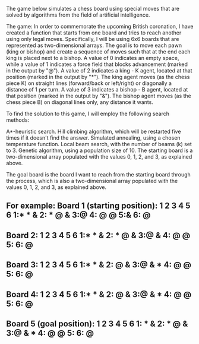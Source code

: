 The game below simulates a chess board using special moves that are solved by algorithms from the field of artificial intelligence.


The game:
In order to commemorate the upcoming British coronation, I have created a function that starts from one board and tries to reach another using only legal moves. Specifically, I will be using 6x6 boards that are represented as two-dimensional arrays.
The goal is to move each pawn (king or bishop) and create a sequence of moves such that at the end each king is placed next to a bishop.
A value of 0 indicates an empty space, while a value of 1 indicates a force field that blocks advancement (marked in the output by "@"). 
A value of 2 indicates a king - K agent, located at that position (marked in the output by "*"). The king agent moves (as the chess piece K) on straight lines (forward/back or left/right) or diagonally a distance of 1 per turn.
A value of 3 indicates a bishop - B agent, located at that position (marked in the output by "&"). The bishop agent moves (as the chess piece B) on diagonal lines only, any distance it wants.

To find the solution to this game, I will employ the following search methods:

A*-heuristic search.
Hill climbing algorithm, which will be restarted five times if it doesn't find the answer.
Simulated annealing, using a chosen temperature function.
Local beam search, with the number of beams (k) set to 3.
Genetic algorithm, using a population size of 10.
The starting board is a two-dimensional array populated with the values 0, 1, 2, and 3, as explained above. 

The goal board is the board I want to reach from the starting board through the process, which is also a two-dimensional array populated with the values 0, 1, 2, and 3, as explained above.

For example:
Board 1 (starting position):
  1 2 3 4 5 6
1:*   *   &
2:      * @ &
3:@
4:    @   @
5:&
6: @
-----
Board 2:
  1 2 3 4 5 6
1:*   *   &
2:      * @ &
3:@   &
4:    @   @
5:
6: @
-----
Board 3:
  1 2 3 4 5 6
1:*     * &
2:        @ &
3:@   &   *
4:    @   @
5:
6: @
-----
Board 4:
  1 2 3 4 5 6
1:*     * &
2:        @ &
3:@   &   *
4:    @   @
5:
6: @
-----
Board 5 (goal position):
  1 2 3 4 5 6
1:      * &
2:  *     @ &
3:@   &   *
4:    @   @
5:
6: @
-----
